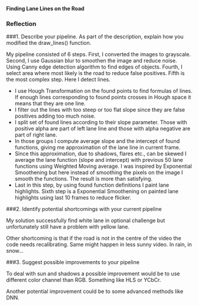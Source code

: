 **Finding Lane Lines on the Road**
### Reflection

###1. Describe your pipeline. As part of the description, explain how you modified the draw_lines() function.

My pipeline consisted of 6 steps.
First, I converted the images to grayscale.
Second, I use Gaussian blur to smoothen the image and reduce noise.
Using Canny edge detection algorithm to find edges of objects.
Fourth, I select area where most likely is the road to reduce false positives.
Fifth is the most complex step. Here I detect lines.
  - I use Hough Transformation on the found points to find formulas of lines.
  If enough lines corresponding to found points crosses in Hough space it means that they are one line.
  - I filter out the lines with too steep or too flat slope since they are false positives adding too much noise.
  - I split set of found lines according to their slope parameter. Those with positive alpha are part of left lane line and those with alpha negative are part of right lane.
  - In those groups I compute average slope and the intercept of found functions, giving me approximation of the lane line in current frame.
  - Since this approximation, due to shadows, flares etc., can be skewed I average the lane function (slope and intercept) with previous 50 lane functions using Weighted Moving average.
    I was inspired by Exponential Smoothening but here instead of smoothing the pixels on the image I smooth the functions. The result is more than satisfying.
  - Last in this step, by using found function definitions I paint lane highlights.
Sixth step is a Exponential Smoothening on painted lane highlights using last 10 frames to reduce flicker.

###2. Identify potential shortcomings with your current pipeline

My solution successfully find white lane in optional challenge but unfortunately still have a problem with yellow lane.

Other shortcoming is that if the road is not in the centre of the video the code needs recalibrating. Same might happen in less sunny video.
In rain, in snow...

###3. Suggest possible improvements to your pipeline

To deal with sun and shadows a possible improvement would be to use different color channel than RGB. Something like HLS or YCbCr.

Another potential improvement could be to some advanced methods like DNN.
